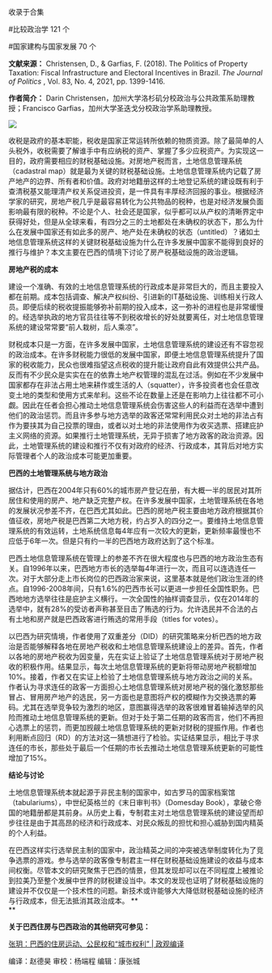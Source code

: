 

收录于合集

#比较政治学 121 个

#国家建构与国家发展 70 个

**文献来源：** Christensen, D., & Garfias, F. (2018). The Politics of Property
Taxation: Fiscal Infrastructure and Electoral Incentives in Brazil. _The
Journal of Politics_ , Vol. 83, No. 4, 2021, pp. 1399-1416.

  

 **作者简介：** Darin Christensen，加州大学洛杉矶分校政治与公共政策系助理教授；Francisco
Garfias，加州大学圣迭戈分校政治学系助理教授。

![](/images/46/2.png)

  

收税是政府的基本职能，税收是国家正常运转所依赖的物质资源。除了最简单的人头税外，收税需要了解谁手中有应纳税的资产、掌握了多少应税资产。为实现这一目的，政府需要相应的财税基础设施。对房地产税而言，土地信息管理系统（cadastral
map）就是最为关键的财税基础设施。土地信息管理系统内记载了房产地产的边界、所有者和价值。政府对地籍册这样的土地登记系统的建设既有利于查清税基又能理清产权关系促进投资，是一件具有丰厚经济回报的事业。根据经济学家的研究，房地产税几乎是最容易转化为公共物品的税种，也是对经济发展负面影响最有限的税种。不论是个人、社会还是国家，似乎都可以从产权的清晰界定中获得好处，但是从全球来看，有四分之三的土地都处在未确权的状态下，那么为什么在发展中国家还有如此多的房产、地产处在未确权的状态（untitled）？诸如土地信息管理系统这样的关键财税基础设施为什么在许多发展中国家不能得到良好的推行与维护？本文主要在巴西的情境下讨论了房产税基础设施的政治逻辑。

  

 **房地产税的成本**

建设一个准确、有效的土地信息管理系统的行政成本是非常巨大的，而且主要投入都在前期。成本包括调查、解决产权纠纷、引进新的IT基础设施、训练相关行政人员。即便后续的税收提振能够弥补前期的投入成本，这一弥补的进程也是非常缓慢的。经选举执政的地方官员往往等不到税收增长的好处就要离任，对土地信息管理系统的建设常常要“前人栽树，后人乘凉”。

  

财税成本只是一方面，在许多发展中国家，土地信息管理系统的建设还有不容忽视的政治成本。在许多财税能力很低的发展中国家，即便土地信息管理系统提升了国家的税收能力，民众也很难指望这点税收的提升能让政府自此有效提供公共产品。反而有不少民众是实实在在的依靠土地产权管理的混乱在过活。例如在不少发展中国家都存在非法占用土地来耕作或生活的人（squatter），许多投资者也会任意改变土地的类型和使用方式来牟利。这些不论在数量上还是在影响力上往往都不可小觑。因此在任者会担心推动土地信息管理系统会伤害这些人的利益而在选举中遭到他们的政治惩罚。而且许多参与地方选举的政客还常常利用民众对土地的非法占有作为要挟其为自己投票的理由，或者以对土地的非法使用作为收买选票、搭建庇护主义网络的资源。如果推行土地管理系统，无异于损害了地方政客的政治资源。因此，土地管理系统的建设和推行不仅有对政府的经济、行政成本，其背后对地方实际管理者个人的政治成本可能更加重要。

  

 **巴西的土地管理系统与地方政治**

据估计，巴西在2004年只有60%的城市房产登记在册，有大概一半的居民对其所居住和使用的房产、地产缺乏完整产权。在许多发展中国家，土地管理系统在各地的发展状况参差不齐，在巴西尤其如此。巴西的房地产税主要由地方政府根据其价值征收，房地产税是巴西第二大地方税，约占岁入的四分之一。要维持土地信息管理系统的有效运转，土地系统信息每4年应有一次较大的更新，更新频率最慢也不应低于6年一次。但是只有约一半的巴西地方政府达到了这个标准。  

  

巴西土地信息管理系统在管理上的参差不齐在很大程度也与巴西的地方政治生态有关。自1996年以来，巴西地方市长的选举每4年进行一次，而且可以连选连任一次。对于大部分走上市长岗位的巴西政治家来说，这里基本就是他们政治生涯的终点。自1996-2008年间，只有1.6%的巴西市长可以更进一步担任全国性职务。巴西地地方选举往往是庇护主义横行。一次全国性的抽样调查显示，仅在2014年的选举中，就有28%的受访者声称甚至目击了贿选的行为。允许选民并不合法的占有土地和房产就是巴西政客进行贿选的常用手段（titles
for votes）。

  

以巴西为研究情境，作者使用了双重差分（DID）的研究策略来分析巴西的地方政治是否能够解释各地在房地产税收和土地信息管理系统建设上的差异。首先，作者以各地的房地产税收为因变量，先在实证上验证了土地信息管理系统对于房地产税收的积极作用。结果显示，每次土地信息管理系统的更新将带动房地产税额增加10%。接着，作者又在实证上检验了土地信息管理系统与地方政治之间的关系。作者认为寻求连任的政客一方面担心土地信息管理系统对房地产税的强化激怒那些冒占、冒用房产地产的选民，另一方面也是意图将产权的模糊作为交换选票的筹码。尤其在选举竞争较为激烈的地区，意图赢得选举的政客很难冒着输掉选举的风险而推动土地信息管理系统的更新。但对于处于第二任期的政客而言，他们不再担心选票上的惩罚，而更加觊觎土地信息管理系统的更新对财税的提振作用。作者也利用断点回归（RD）的方法对这一猜想进行了检验。实证结果显示，相比于寻求连任的市长，那些处于最后一个任期的市长去推动土地信息管理系统更新的可能性增加了15%。

  

 **结论与讨论**

土地信息管理系统本就起源于非民主制的国家中，如古罗马的国家档案馆（tabulariums），中世纪英格兰的《末日审判书》（Domesday
Book），拿破仑帝国的地籍册都是其前身。从历史上看，专制君主对土地信息管理系统的建设望而却步往往是由于其高昂的经济和行政成本、对民众叛乱的担忧和担心威胁到国内精英的个人利益。  

  

在巴西这样实行选举民主制的国家中，政治精英之间的冲突被选举制度转化为了竞争选票的游戏。参与选举的政客像专制君主一样在财税基础设施建设的收益与成本间权衡。尽管本文的研究聚焦于巴西的情景，但其发现却可以在不同程度上被推论到拉美乃至整个发展中世界的财税建设当中。本文的发现也证明了财税基础设施的建设并不仅仅是一个技术性的问题。新技术或许能够大大降低财税基础设施的经济与行政成本，但无法抵消其政治成本。
**  
**

 **关于巴西住房与巴西政治的其他研究可参见：**

[张玥：巴西的住房运动、公民权和“城市权利” |
政观编译](http://mp.weixin.qq.com/s?__biz=MzI5ODY0MTQ1OA==&mid=2247487683&idx=1&sn=c800bee8dd497e3ab830058155e4e1e5&chksm=eca3e19edbd468884c114eb7d46930f50a97c45d0ca5342c26f84bf5f54723cae0c783f99bcd&scene=21#wechat_redirect)  

  

编译：赵德昊 审校：杨端程 编辑：康张城

  

